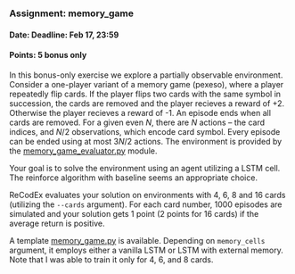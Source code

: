 ### Assignment: memory_game
#### Date: Deadline: Feb 17, 23:59
#### Points: **5** bonus only

In this bonus-only exercise we explore a partially observable environment.
Consider a one-player variant of a memory game (pexeso), where a player repeatedly
flip cards. If the player flips two cards with the same symbol in succession,
the cards are removed and the player recieves a reward of +2. Otherwise the
player recieves a reward of -1. An episode ends when all cards are removed.
For a given even $N$, there are $N$ actions – the card indices, and $N/2$
observations, which encode card symbol. Every episode can be ended using
at most $3N/2$ actions. The environment is provided by the
[memory_game_evaluator.py](https://github.com/ufal/npfl122/tree/past-1819/labs/11/memory_game_evaluator.py)
module.

Your goal is to solve the environment using an agent utilizing a LSTM cell.
The reinforce algorithm with baseline seems an appropriate choice.

ReCodEx evaluates your solution on environments with 4, 6, 8 and 16 cards
(utilizing the `--cards` argument). For each card number, 1000 episodes are
simulated and your solution gets 1 point (2 points for 16 cards) if the average
return is positive.

A template [memory_game.py](https://github.com/ufal/npfl122/tree/past-1819/labs/11/memory_game.py)
is available. Depending on `memory_cells` argument, it employs either a vanilla
LSTM or LSTM with external memory. Note that I was able to train it only for 4, 6,
and 8 cards.
